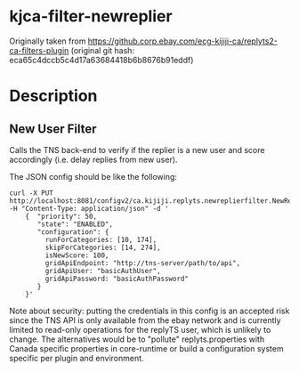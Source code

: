 # kjca-filter-newreplier

Originally taken from https://github.corp.ebay.com/ecg-kijiji-ca/replyts2-ca-filters-plugin
(original git hash: eca65c4dccb5c4d17a63684418b6b8676b91eddf)

# Description

## New User Filter

Calls the TNS back-end to verify if the replier is a new user and score accordingly
(i.e. delay replies from new user).

The JSON config should be like the following:

```
curl -X PUT http://localhost:8081/configv2/ca.kijiji.replyts.newreplierfilter.NewReplierFilterFactory/Default -H "Content-Type: application/json" -d '
    {  "priority": 50, 
       "state": "ENABLED", 
       "configuration": {
         runForCategories: [10, 174],
         skipForCategories: [14, 274],
         isNewScore: 100,
         gridApiEndpoint: "http://tns-server/path/to/api",
         gridApiUser: "basicAuthUser",
         gridApiPassword: "basicAuthPassword"
       }
    }'    
```

Note about security: putting the credentials in this config is an accepted risk since the TNS API is only available from
the ebay network and is currently limited to read-only operations for the replyTS user, which is unlikely to change.
The alternatives would be to "pollute" replyts.properties with Canada specific properties in core-runtime or build a
configuration system specific per plugin and environment.
